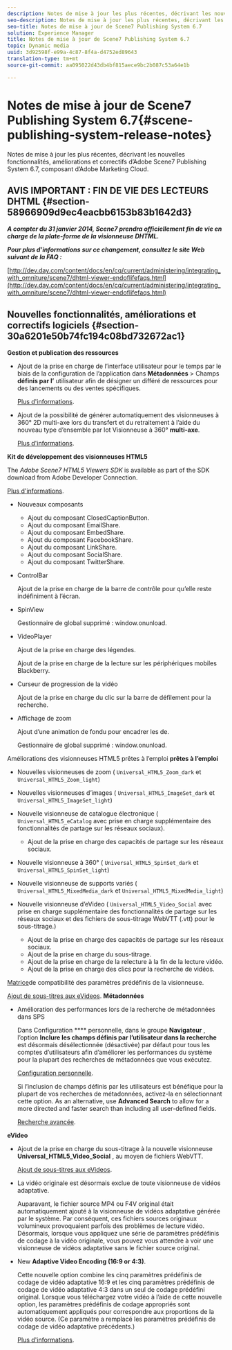 ```yaml
---
description: Notes de mise à jour les plus récentes, décrivant les nouvelles fonctionnalités, améliorations et correctifs d’Adobe Scene7 Publishing System 6.7, composant d’Adobe Marketing Cloud.
seo-description: Notes de mise à jour les plus récentes, décrivant les nouvelles fonctionnalités, améliorations et correctifs d’Adobe Scene7 Publishing System 6.7, composant d’Adobe Marketing Cloud.
seo-title: Notes de mise à jour de Scene7 Publishing System 6.7
solution: Experience Manager
title: Notes de mise à jour de Scene7 Publishing System 6.7
topic: Dynamic media
uuid: 3d92598f-e99a-4c87-8f4a-d4752ed89643
translation-type: tm+mt
source-git-commit: aa095022d43db4bf815aece9bc2b087c53a64e1b

---
```



# Notes de mise à jour de Scene7 Publishing System 6.7{#scene-publishing-system-release-notes}

Notes de mise à jour les plus récentes, décrivant les nouvelles fonctionnalités, améliorations et correctifs d’Adobe Scene7 Publishing System 6.7, composant d’Adobe Marketing Cloud.

## AVIS IMPORTANT : FIN DE VIE DES LECTEURS DHTML {#section-58966909d9ec4eacbb6153b83b1642d3}

***A compter du 31 janvier 2014, Scene7 prendra officiellement fin de vie en charge de la plate-forme de la visionneuse DHTML.***

***Pour plus d’informations sur ce changement, consultez le site Web suivant de la FAQ :***

[http://dev.day.com/content/docs/en/cq/current/administering/integrating_with_omniture/scene7/dhtml-viewer-endoflifefaqs.html](http://dev.day.com/content/docs/en/cq/current/administering/integrating_with_omniture/scene7/dhtml-viewer-endoflifefaqs.html)

## Nouvelles fonctionnalités, améliorations et correctifs logiciels {#section-30a6201e50b74fc194c08bd732672ac1}

**Gestion et publication des ressources**

* Ajout de la prise en charge de l’interface utilisateur pour   le temps  par le biais de la configuration de l’application dans **Métadonnées** > Champs **définis par l’** utilisateur afin de désigner un différé de ressources pour des lancements ou des ventes spécifiques.

   [Plus d&#39;informations](http://help.adobe.com/en_US/scene7/using/WS08F62297-36A5-4c35-9D4E-5BE38C41D39C.html).

* Ajout de la possibilité de générer automatiquement des visionneuses à 360° 2D multi-axe lors du transfert et du retraitement à l’aide du nouveau type d’ensemble par lot Visionneuse à 360° **multi-axe**.

   [Plus d&#39;informations](http://help.adobe.com/en_US/scene7/using/WSf6ef983f54a76485-20cc30b112624e7b244-7fff.html).

**Kit de développement des visionneuses HTML5**

The *Adobe Scene7 HTML5 Viewers SDK* is available as part of the SDK download from Adobe Developer Connection.

[Plus d&#39;informations](http://help.adobe.com/en_US/scene7/using/WSd4272150f67705c11b002eec12fcba4dee6-8000.html).

* Nouveaux composants

   * Ajout du composant ClosedCaptionButton.
   * Ajout du composant EmailShare.
   * Ajout du composant EmbedShare.
   * Ajout du composant FacebookShare.
   * Ajout du composant LinkShare.
   * Ajout du composant SocialShare.
   * Ajout du composant TwitterShare.

* ControlBar

   Ajout de la prise en charge de la barre de contrôle pour qu’elle reste indéfiniment à l’écran.

* SpinView

   Gestionnaire de  global supprimé : window.onunload.

* VideoPlayer

   Ajout de la prise en charge des légendes.

   Ajout de la prise en charge de la lecture sur les périphériques mobiles Blackberry.

* Curseur de progression de la vidéo 

   Ajout de la prise en charge du clic sur la barre de défilement pour la recherche.

* Affichage de zoom

   Ajout d’une animation de fondu pour encadrer les  de.

   Gestionnaire de  global supprimé : window.onunload.

Améliorations des visionneuses HTML5 prêtes à l’emploi **prêtes à l’emploi**

* Nouvelles visionneuses de zoom ( `Universal_HTML5_Zoom_dark` et `Universal_HTML5_Zoom_light`)
* Nouvelles visionneuses d’images ( `Universal_HTML5_ImageSet_dark` et `Universal_HTML5_ImageSet_light`)
* Nouvelle visionneuse de catalogue électronique ( `Universal_HTML5_eCatalog` avec prise en charge supplémentaire des fonctionnalités de partage sur les réseaux sociaux).

   * Ajout de la prise en charge des capacités de partage sur les réseaux sociaux.

* Nouvelle visionneuse à 360° ( `Universal_HTML5_SpinSet_dark` et `Universal_HTML5_SpinSet_light`)

* Nouvelle visionneuse de supports variés ( `Universal_HTML5_MixedMedia_dark` et `Universal_HTML5_MixedMedia_light`)
* Nouvelle visionneuse d’eVideo ( `Universal_HTML5_Video_Social` avec prise en charge supplémentaire des fonctionnalités de partage sur les réseaux sociaux et des fichiers de sous-titrage WebVTT (.vtt) pour le sous-titrage.)

   * Ajout de la prise en charge des capacités de partage sur les réseaux sociaux.
   * Ajout de la prise en charge du sous-titrage.
   * Ajout de la prise en charge de la relecture à la fin de la lecture vidéo.
   * Ajout de la prise en charge des clics pour la recherche de vidéos.

[Matrice](http://help.adobe.com/en_US/scene7/using/WS6E593DEA-7D81-4cd6-84B0-85E8BB274176.html)de compatibilité des paramètres prédéfinis de la visionneuse.

[Ajout de sous-titres aux eVideos](http://help.adobe.com/en_US/scene7/using/WS98ca2e6790647c06-6f6f53e137b959f094-8000.html).
**Métadonnées**

* Amélioration des performances lors de la recherche de métadonnées dans SPS

   Dans Configuration **** personnelle, dans le groupe **Navigateur** , l’option **Inclure les champs définis par l’utilisateur dans la recherche** est désormais désélectionnée (désactivée) par défaut pour tous les comptes d’utilisateurs afin d’améliorer les performances du système pour la plupart des recherches de métadonnées que vous exécutez.

   [Configuration personnelle](http://help.adobe.com/en_US/scene7/using/WSCAAE9C8A-F172-43a8-B134-6163E7C80218.html).

   Si l’inclusion de champs définis par les utilisateurs est bénéfique pour la plupart de vos recherches de métadonnées, activez-la en sélectionnant cette option. As an alternative, use **Advanced Search** to allow for a more directed and faster search than including all user-defined fields.

   [Recherche avancée](http://help.adobe.com/en_US/scene7/using/WS259993e42159a215-1c6a66df1265272619e-7ff5.html).

**eVideo**

* Ajout de la prise en charge du sous-titrage à la nouvelle visionneuse **Universal_HTML5_Video_Social** , au moyen de fichiers WebVTT.

   [Ajout de sous-titres aux eVideos](http://help.stage.adobe.com/en_US/scene7/using/WS98ca2e6790647c06-6f6f53e137b959f094-8000.html).

* La vidéo originale est désormais exclue de toute visionneuse de vidéos adaptative.

   Auparavant, le fichier source MP4 ou F4V original était automatiquement ajouté à la visionneuse de vidéos adaptative générée par le système. Par conséquent, ces fichiers sources originaux volumineux provoquaient parfois des problèmes de lecture vidéo. Désormais, lorsque vous appliquez une série de paramètres prédéfinis de codage à la vidéo originale, vous pouvez vous attendre à voir une visionneuse de vidéos adaptative sans le fichier source original.

* New **Adaptive Video Encoding (16:9 or 4:3)**.

   Cette nouvelle option combine les cinq paramètres prédéfinis de codage de vidéo adaptative 16:9 et les cinq paramètres prédéfinis de codage de vidéo adaptative 4:3 dans un seul  de codage prédéfini original. Lorsque vous téléchargez votre vidéo à l’aide de cette nouvelle option, les paramètres prédéfinis de codage appropriés sont automatiquement appliqués pour correspondre aux proportions de la vidéo source. (Ce paramètre a remplacé les paramètres prédéfinis de codage de vidéo adaptative précédents.)

   [Plus d&#39;informations](http://help.stage.adobe.com/en_US/scene7/using/WSE86ACF2B-BD50-4c48-A1D7-9CD4405B62D0.html).

